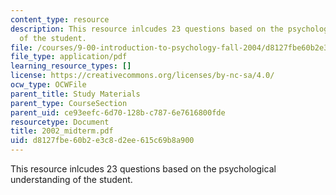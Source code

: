```yaml
---
content_type: resource
description: This resource inlcudes 23 questions based on the psychological understanding
  of the student.
file: /courses/9-00-introduction-to-psychology-fall-2004/d8127fbe60b2e3c8d2ee615c69b8a900_2002_midterm.pdf
file_type: application/pdf
learning_resource_types: []
license: https://creativecommons.org/licenses/by-nc-sa/4.0/
ocw_type: OCWFile
parent_title: Study Materials
parent_type: CourseSection
parent_uid: ce93eefc-6d70-128b-c787-6e7616800fde
resourcetype: Document
title: 2002_midterm.pdf
uid: d8127fbe-60b2-e3c8-d2ee-615c69b8a900
---
```

This resource inlcudes 23 questions based on the psychological understanding of the student.